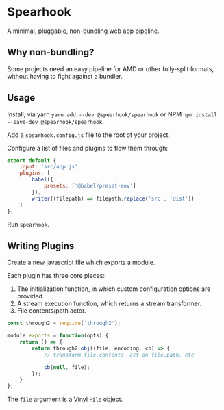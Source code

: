 # Spearhook

A minimal, pluggable, non-bundling web app pipeline.

## Why non-bundling?

Some projects need an easy pipeline for AMD or other fully-split formats, without having to fight against a bundler.

## Usage

Install, via yarn `yarn add --dev @spearhook/spearhook` or NPM `npm install --save-dev @spearhook/spearhook`.

Add a `spearhook.config.js` file to the root of your project.

Configure a list of files and plugins to flow them through:

```js
export default {
    input: 'src/app.js',
    plugins: [
        babel({
            presets: ['@babel/preset-env']
        }),
        writer((filepath) => filepath.replace('src', 'dist'))
    ]
};
```

Run `spearhook`.

## Writing Plugins

Create a new javascript file which exports a module.

Each plugin has three core pieces:

1. The initialization function, in which custom configuration options are provided.
2. A stream execution function, which returns a stream transformer.
3. File contents/path actor.

```js
const through2 = require('through2');

module.exports = function(opts) {
    return () => {
        return through2.obj((file, encoding, cb) => {
            // transform file.contents, act on file.path, etc

            cb(null, file);
        });
    }
};
```

The `file` argument is a [Vinyl](https://github.com/gulpjs/vinyl) `File` object.
